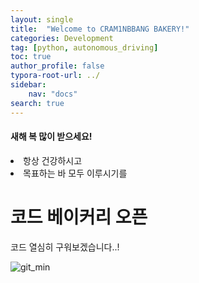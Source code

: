 ```yaml
---
layout: single
title:  "Welcome to CRAM1NBBANG BAKERY!"
categories: Development
tag: [python, autonomous_driving]
toc: true
author_profile: false
typora-root-url: ../
sidebar:
    nav: "docs"
search: true
---
```


<div class ="notice--info">
<h4> 새해 복 많이 받으세요!</h4>
<u1>
    <li> 항상 건강하시고</li>
    <li> 목표하는 바 모두 이루시기를 </li>
</u1>
</div>

<!-- [CREAMSOOO](https://google.com){: .btn .btn--danger} -->



# 코드 베이커리 오픈
코드 열심히 구워보겠습니다..!

<!-- ```python
import random

secret_number = random.randint(1, 100)

while True:
    guess = int(input("Guess the number between 1 and 100: "))

    if guess == secret_number:
        print("Congratulations! You guessed the number!")
        break
    elif guess < secret_number:
        print("Too low! Try again.")
    else:
        print("Too high! Try again.")
``` -->


![git_min](/images/2025-01-30-first/git_min.jpg)
